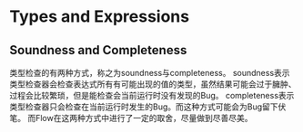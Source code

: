# Types and Expressions

## Soundness and Completeness
类型检查的有两种方式，称之为soundness与completeness。
soundness表示类型检查器会检查表达式所有有可能出现的值的类型，虽然结果可能会过于臃肿、过程会比较繁琐，但是能检查会当前运行时没有发现的Bug。
completeness表示类型检查器只会检查在当前运行时发生的Bug。而这种方式可能会为Bug留下伏笔。
而Flow在这两种方式中进行了一定的取舍，尽量做到尽善尽美。

## 